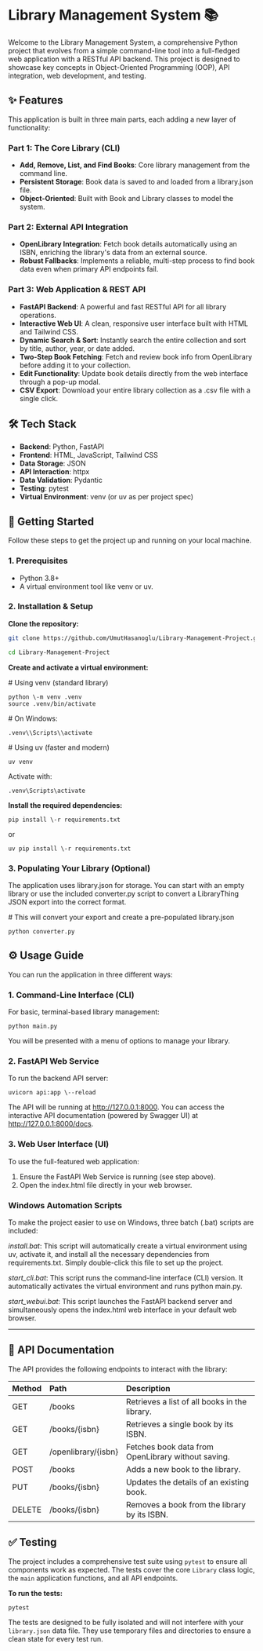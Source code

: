 # **Library Management System 📚**

Welcome to the Library Management System, a comprehensive Python project that evolves from a simple command-line tool into a full-fledged web application with a RESTful API backend. This project is designed to showcase key concepts in Object-Oriented Programming (OOP), API integration, web development, and testing.

## **✨ Features**

This application is built in three main parts, each adding a new layer of functionality:

### **Part 1: The Core Library (CLI)**

* **Add, Remove, List, and Find Books**: Core library management from the command line.  
* **Persistent Storage**: Book data is saved to and loaded from a library.json file.  
* **Object-Oriented**: Built with Book and Library classes to model the system.

### **Part 2: External API Integration**

* **OpenLibrary Integration**: Fetch book details automatically using an ISBN, enriching the library's data from an external source.  
* **Robust Fallbacks**: Implements a reliable, multi-step process to find book data even when primary API endpoints fail.

### **Part 3: Web Application & REST API**

* **FastAPI Backend**: A powerful and fast RESTful API for all library operations.  
* **Interactive Web UI**: A clean, responsive user interface built with HTML and Tailwind CSS.  
* **Dynamic Search & Sort**: Instantly search the entire collection and sort by title, author, year, or date added.  
* **Two-Step Book Fetching**: Fetch and review book info from OpenLibrary before adding it to your collection.  
* **Edit Functionality**: Update book details directly from the web interface through a pop-up modal.  
* **CSV Export**: Download your entire library collection as a .csv file with a single click.

## **🛠️ Tech Stack**

* **Backend**: Python, FastAPI  
* **Frontend**: HTML, JavaScript, Tailwind CSS  
* **Data Storage**: JSON  
* **API Interaction**: httpx  
* **Data Validation**: Pydantic  
* **Testing**: pytest  
* **Virtual Environment**: venv (or uv as per project spec)

## **🚀 Getting Started**

Follow these steps to get the project up and running on your local machine.

### **1\. Prerequisites**

* Python 3.8+  
* A virtual environment tool like venv or uv.

### **2\. Installation & Setup**

**Clone the repository:**

```bash
git clone https://github.com/UmutHasanoglu/Library-Management-Project.git

cd Library-Management-Project
```

**Create and activate a virtual environment:**

\# Using venv (standard library)  
```
python \-m venv .venv  
source .venv/bin/activate 
```
\# On Windows: 
```
.venv\\Scripts\\activate
```

\# Using uv (faster and modern)  
```
uv venv
```
Activate with: 
```
.venv\Scripts\activate
```

**Install the required dependencies:**
```
pip install \-r requirements.txt
```
or
```
uv pip install \-r requirements.txt
```

### **3\. Populating Your Library (Optional)**

The application uses library.json for storage. You can start with an empty library or use the included converter.py script to convert a LibraryThing JSON export into the correct format.

\# This will convert your export and create a pre-populated library.json  
```
python converter.py
```

## **⚙️ Usage Guide**

You can run the application in three different ways:

### **1\. Command-Line Interface (CLI)**

For basic, terminal-based library management:

```
python main.py
```

You will be presented with a menu of options to manage your library.

### **2\. FastAPI Web Service**

To run the backend API server:

```
uvicorn api:app \--reload
```

The API will be running at http://127.0.0.1:8000. 
You can access the interactive API documentation (powered by Swagger UI) at http://127.0.0.1:8000/docs.

### **3\. Web User Interface (UI)**

To use the full-featured web application:

1. Ensure the FastAPI Web Service is running (see step above).  
2. Open the index.html file directly in your web browser.

### **Windows Automation Scripts**

To make the project easier to use on Windows, three batch (.bat) scripts are included:

*install.bat*: This script will automatically create a virtual environment using uv, activate it, and install all the necessary dependencies from requirements.txt. Simply double-click this file to set up the project.

*start\_cli.bat*: This script runs the command-line interface (CLI) version. It automatically activates the virtual environment and runs python main.py.

*start\_webui.bat*: This script launches the FastAPI backend server and simultaneously opens the index.html web interface in your default web browser.

---

## **📖 API Documentation**

The API provides the following endpoints to interact with the library:

| Method | Path | Description |
| :---- | :---- | :---- |
| GET | /books | Retrieves a list of all books in the library. |
| GET | /books/{isbn} | Retrieves a single book by its ISBN. |
| GET | /openlibrary/{isbn} | Fetches book data from OpenLibrary without saving. |
| POST | /books | Adds a new book to the library. |
| PUT | /books/{isbn} | Updates the details of an existing book. |
| DELETE | /books/{isbn} | Removes a book from the library by its ISBN. |

## **✅ Testing**

The project includes a comprehensive test suite using `pytest` to ensure all components work as expected. The tests cover the core `Library` class logic, the `main` application functions, and all API endpoints.

**To run the tests:**
```bash
pytest
```
The tests are designed to be fully isolated and will not interfere with your `library.json` data file. They use temporary files and directories to ensure a clean state for every test run.